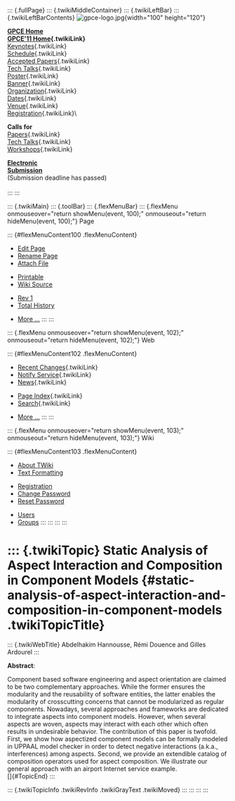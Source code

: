 ::: {.fullPage}
::: {.twikiMiddleContainer}
::: {.twikiLeftBar}
::: {.twikiLeftBarContents}
![gpce-logo.jpg](../pub/GPCE11/WebLeftBar/gpce-logo.jpg){width="100"
height="120"}

**[GPCE Home](http://program-transformation.org/Gpce)**\
**[GPCE\'11 Home](WebHome){.twikiLink}**\
[Keynotes](KeynoteSpeakers){.twikiLink}\
[Schedule](ConferenceProgram){.twikiLink}\
[Accepted Papers](AcceptedPapers){.twikiLink}\
[Tech Talks](TechTalks){.twikiLink}\
[Poster](Poster){.twikiLink}\
[Banner](Banner){.twikiLink}\
[Organization](ConferenceOrganization){.twikiLink}\
[Dates](ImportantDates){.twikiLink}\
[Venue](ConferenceVenue){.twikiLink}\
[Registration](ConferenceRegistration){.twikiLink}\

**Calls for**\
[Papers](CallForPapers){.twikiLink}\
[Tech Talks](CallForTechTalks){.twikiLink}\
[Workshops](Workshops){.twikiLink}

**[Electronic\
Submission](http://www.easychair.org/conferences/?conf=gpce11)**\
(Submission deadline has passed)\
\
:::
:::

::: {.twikiMain}
::: {.toolBar}
::: {.flexMenuBar}
::: {.flexMenu onmouseover="return showMenu(event, 100);" onmouseout="return hideMenu(event, 100);"}
Page

::: {#flexMenuContent100 .flexMenuContent}
-   [Edit
    Page](http://www.program-transformation.org/edit/GPCE11/StaticAnalysisofAspectInteractionandCompositioninComponentModels?t=1536828807)
-   [Rename
    Page](http://www.program-transformation.org/rename/GPCE11/StaticAnalysisofAspectInteractionandCompositioninComponentModels)
-   [Attach
    File](http://www.program-transformation.org/attach/GPCE11/StaticAnalysisofAspectInteractionandCompositioninComponentModels)

<!-- -->

-   [Printable](http://www.program-transformation.org/view/GPCE11/StaticAnalysisofAspectInteractionandCompositioninComponentModels?skin=print.pattern)
-   [Wiki
    Source](http://www.program-transformation.org/view/GPCE11/StaticAnalysisofAspectInteractionandCompositioninComponentModels?skin=text&raw=on&contenttype=text/plain)

<!-- -->

-   [Rev
    1](http://www.program-transformation.org/view/GPCE11/StaticAnalysisofAspectInteractionandCompositioninComponentModels?rev=1.1)
-   [Total
    History](http://www.program-transformation.org/rdiff/GPCE11/StaticAnalysisofAspectInteractionandCompositioninComponentModels)

<!-- -->

-   [More
    \...](http://www.program-transformation.org/oops/GPCE11/StaticAnalysisofAspectInteractionandCompositioninComponentModels?template=oopsmore&param1=1.1&param2=1.1)
:::
:::

::: {.flexMenu onmouseover="return showMenu(event, 102);" onmouseout="return hideMenu(event, 102);"}
Web

::: {#flexMenuContent102 .flexMenuContent}
-   [Recent Changes](WebChanges){.twikiLink}
-   [Notify Service](WebNotify){.twikiLink}
-   [News](WebNews){.twikiLink}

<!-- -->

-   [Page Index](WebIndex){.twikiLink}
-   [Search](WebSearch){.twikiLink}

<!-- -->

-   [More
    \...](http://www.program-transformation.org/oops/GPCE11/StaticAnalysisofAspectInteractionandCompositioninComponentModels?template=oopsmore&param1=1.1&param2=1.1)
:::
:::

::: {.flexMenu onmouseover="return showMenu(event, 103);" onmouseout="return hideMenu(event, 103);"}
Wiki

::: {#flexMenuContent103 .flexMenuContent}
-   [About
    TWiki](http://www.program-transformation.org/view/TWiki/WebHome)
-   [Text
    Formatting](http://www.program-transformation.org/view/TWiki/TextFormattingRules)

<!-- -->

-   [Registration](http://www.program-transformation.org/view/TWiki/TWikiRegistration)
-   [Change
    Password](http://www.program-transformation.org/view/TWiki/ChangePassword)
-   [Reset
    Password](http://www.program-transformation.org/view/TWiki/ResetPassword)

<!-- -->

-   [Users](http://www.program-transformation.org/view/Main/TWikiUsers)
-   [Groups](http://www.program-transformation.org/view/Main/TWikiGroups)
:::
:::
:::
:::

::: {.twikiTopic}
Static Analysis of Aspect Interaction and Composition in Component Models {#static-analysis-of-aspect-interaction-and-composition-in-component-models .twikiTopicTitle}
=========================================================================

::: {.twikiWebTitle}
Abdelhakim Hannousse, Rémi Douence and Gilles Ardourel
:::

**Abstract**:

Component based software engineering and aspect orientation are claimed
to be two complementary approaches. While the former ensures the
modularity and the reusability of software entities, the latter enables
the modularity of crosscutting concerns that cannot be modularized as
regular components. Nowadays, several approaches and frameworks are
dedicated to integrate aspects into component models. However, when
several aspects are woven, aspects may interact with each other which
often results in undesirable behavior. The contribution of this paper is
twofold. First, we show how aspectized component models can be formally
modeled in UPPAAL model checker in order to detect negative interactions
(a.k.a., interferences) among aspects. Second, we provide an extendible
catalog of composition operators used for aspect composition. We
illustrate our general approach with an airport Internet service
example.\
[]{#TopicEnd}
:::

::: {.twikiTopicInfo .twikiRevInfo .twikiGrayText .twikiMoved}
:::
:::
:::
:::
